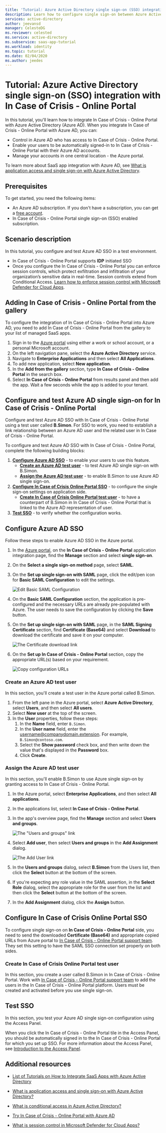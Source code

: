 ```yaml
---
title: 'Tutorial: Azure Active Directory single sign-on (SSO) integration with In Case of Crisis - Online Portal | Microsoft Docs'
description: Learn how to configure single sign-on between Azure Active Directory and In Case of Crisis - Online Portal.
services: active-directory
author: jeevansd
manager: CelesteDG
ms.reviewer: celested
ms.service: active-directory
ms.subservice: saas-app-tutorial
ms.workload: identity
ms.topic: tutorial
ms.date: 02/04/2020
ms.author: jeedes
---
```


# Tutorial: Azure Active Directory single sign-on (SSO) integration with In Case of Crisis - Online Portal

In this tutorial, you'll learn how to integrate In Case of Crisis - Online Portal with Azure Active Directory (Azure AD). When you integrate In Case of Crisis - Online Portal with Azure AD, you can:

* Control in Azure AD who has access to In Case of Crisis - Online Portal.
* Enable your users to be automatically signed-in to In Case of Crisis - Online Portal with their Azure AD accounts.
* Manage your accounts in one central location - the Azure portal.

To learn more about SaaS app integration with Azure AD, see [What is application access and single sign-on with Azure Active Directory](../manage-apps/what-is-single-sign-on.md).

## Prerequisites

To get started, you need the following items:

* An Azure AD subscription. If you don't have a subscription, you can get a [free account](https://azure.microsoft.com/free/).
* In Case of Crisis - Online Portal single sign-on (SSO) enabled subscription.

## Scenario description

In this tutorial, you configure and test Azure AD SSO in a test environment.

* In Case of Crisis - Online Portal supports **IDP** initiated SSO
* Once you configure the In Case of Crisis - Online Portal you can enforce session controls, which protect exfiltration and infiltration of your organization’s sensitive data in real-time. Session controls extend from Conditional Access. [Learn how to enforce session control with Microsoft Defender for Cloud Apps](/cloud-app-security/proxy-deployment-any-app).

## Adding In Case of Crisis - Online Portal from the gallery

To configure the integration of In Case of Crisis - Online Portal into Azure AD, you need to add In Case of Crisis - Online Portal from the gallery to your list of managed SaaS apps.

1. Sign in to the [Azure portal](https://portal.azure.com) using either a work or school account, or a personal Microsoft account.
1. On the left navigation pane, select the **Azure Active Directory** service.
1. Navigate to **Enterprise Applications** and then select **All Applications**.
1. To add new application, select **New application**.
1. In the **Add from the gallery** section, type **In Case of Crisis - Online Portal** in the search box.
1. Select **In Case of Crisis - Online Portal** from results panel and then add the app. Wait a few seconds while the app is added to your tenant.


## Configure and test Azure AD single sign-on for In Case of Crisis - Online Portal

Configure and test Azure AD SSO with In Case of Crisis - Online Portal using a test user called **B.Simon**. For SSO to work, you need to establish a link relationship between an Azure AD user and the related user in In Case of Crisis - Online Portal.

To configure and test Azure AD SSO with In Case of Crisis - Online Portal, complete the following building blocks:

1. **[Configure Azure AD SSO](#configure-azure-ad-sso)** - to enable your users to use this feature.
    * **[Create an Azure AD test user](#create-an-azure-ad-test-user)** - to test Azure AD single sign-on with B.Simon.
    * **[Assign the Azure AD test user](#assign-the-azure-ad-test-user)** - to enable B.Simon to use Azure AD single sign-on.
1. **[Configure In Case of Crisis Online Portal SSO](#configure-in-case-of-crisis-online-portal-sso)** - to configure the single sign-on settings on application side.
    * **[Create In Case of Crisis Online Portal test user](#create-in-case-of-crisis-online-portal-test-user)** - to have a counterpart of B.Simon in In Case of Crisis - Online Portal that is linked to the Azure AD representation of user.
1. **[Test SSO](#test-sso)** - to verify whether the configuration works.

## Configure Azure AD SSO

Follow these steps to enable Azure AD SSO in the Azure portal.

1. In the [Azure portal](https://portal.azure.com/), on the **In Case of Crisis - Online Portal** application integration page, find the **Manage** section and select **single sign-on**.
1. On the **Select a single sign-on method** page, select **SAML**.
1. On the **Set up single sign-on with SAML** page, click the edit/pen icon for **Basic SAML Configuration** to edit the settings.

   ![Edit Basic SAML Configuration](common/edit-urls.png)

1. On the **Basic SAML Configuration** section, the application is pre-configured and the necessary URLs are already pre-populated with Azure. The user needs to save the configuration by clicking the **Save** button.


1. On the **Set up single sign-on with SAML** page, in the **SAML Signing Certificate** section,  find **Certificate (Base64)** and select **Download** to download the certificate and save it on your computer.

	![The Certificate download link](common/certificatebase64.png)

1. On the **Set up In Case of Crisis - Online Portal** section, copy the appropriate URL(s) based on your requirement.

	![Copy configuration URLs](common/copy-configuration-urls.png)

### Create an Azure AD test user

In this section, you'll create a test user in the Azure portal called B.Simon.

1. From the left pane in the Azure portal, select **Azure Active Directory**, select **Users**, and then select **All users**.
1. Select **New user** at the top of the screen.
1. In the **User** properties, follow these steps:
   1. In the **Name** field, enter `B.Simon`.  
   1. In the **User name** field, enter the username@companydomain.extension. For example, `B.Simon@contoso.com`.
   1. Select the **Show password** check box, and then write down the value that's displayed in the **Password** box.
   1. Click **Create**.

### Assign the Azure AD test user

In this section, you'll enable B.Simon to use Azure single sign-on by granting access to In Case of Crisis - Online Portal.

1. In the Azure portal, select **Enterprise Applications**, and then select **All applications**.
1. In the applications list, select **In Case of Crisis - Online Portal**.
1. In the app's overview page, find the **Manage** section and select **Users and groups**.

   ![The "Users and groups" link](common/users-groups-blade.png)

1. Select **Add user**, then select **Users and groups** in the **Add Assignment** dialog.

	![The Add User link](common/add-assign-user.png)

1. In the **Users and groups** dialog, select **B.Simon** from the Users list, then click the **Select** button at the bottom of the screen.
1. If you're expecting any role value in the SAML assertion, in the **Select Role** dialog, select the appropriate role for the user from the list and then click the **Select** button at the bottom of the screen.
1. In the **Add Assignment** dialog, click the **Assign** button.

## Configure In Case of Crisis Online Portal SSO

To configure single sign-on on **In Case of Crisis - Online Portal** side, you need to send the downloaded **Certificate (Base64)** and appropriate copied URLs from Azure portal to [In Case of Crisis - Online Portal support team](mailto:support@rockdovesolutions.com). They set this setting to have the SAML SSO connection set properly on both sides.

### Create In Case of Crisis Online Portal test user

In this section, you create a user called B.Simon in In Case of Crisis - Online Portal. Work with [In Case of Crisis - Online Portal support team](mailto:support@rockdovesolutions.com) to add the users in the In Case of Crisis - Online Portal platform. Users must be created and activated before you use single sign-on.

## Test SSO 

In this section, you test your Azure AD single sign-on configuration using the Access Panel.

When you click the In Case of Crisis - Online Portal tile in the Access Panel, you should be automatically signed in to the In Case of Crisis - Online Portal for which you set up SSO. For more information about the Access Panel, see [Introduction to the Access Panel](https://support.microsoft.com/account-billing/sign-in-and-start-apps-from-the-my-apps-portal-2f3b1bae-0e5a-4a86-a33e-876fbd2a4510).

## Additional resources

- [ List of Tutorials on How to Integrate SaaS Apps with Azure Active Directory ](./tutorial-list.md)

- [What is application access and single sign-on with Azure Active Directory? ](../manage-apps/what-is-single-sign-on.md)

- [What is conditional access in Azure Active Directory?](../conditional-access/overview.md)

- [Try In Case of Crisis - Online Portal with Azure AD](https://aad.portal.azure.com/)

- [What is session control in Microsoft Defender for Cloud Apps?](/cloud-app-security/proxy-intro-aad)
